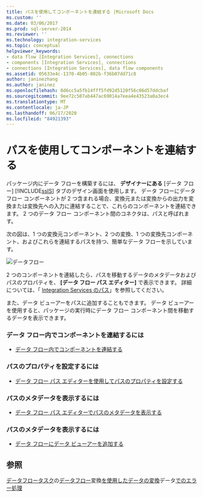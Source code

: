 ```yaml
---
title: パスを使用してコンポーネントを連結する |Microsoft Docs
ms.custom: ''
ms.date: 03/06/2017
ms.prod: sql-server-2014
ms.reviewer: ''
ms.technology: integration-services
ms.topic: conceptual
helpviewer_keywords:
- data flow [Integration Services], connections
- components [Integration Services], connections
- connections [Integration Services], data flow components
ms.assetid: 05633e4c-1370-4b05-802b-f36b07dd71c8
author: janinezhang
ms.author: janinez
ms.openlocfilehash: 8d6cc5a5fb14fff5fd92d5120f56c06d57ddcbaf
ms.sourcegitcommit: 9ee72c507ab447ac69014a7eea4e43523a0a3ec4
ms.translationtype: MT
ms.contentlocale: ja-JP
ms.lasthandoff: 06/17/2020
ms.locfileid: "84921393"
---
```

# <a name="connect-components-with-paths"></a>パスを使用してコンポーネントを連結する
  パッケージ内にデータ フローを構築するには、 **デザイナーにある** [データ フロー] [!INCLUDE[ssIS](../includes/ssis-md.md)] タブのデザイン画面を使用します。 データ フローにデータ フロー コンポーネントが 2 つ含まれる場合、変換元または変換からの出力を変換または変換先への入力に連結することで、これらのコンポーネントを連結できます。 2 つのデータ フロー コンポーネント間のコネクタは、パスと呼ばれます。

 次の図は、1 つの変換元コンポーネント、2 つの変換、1 つの変換先コンポーネント、およびこれらを連結するパスを持つ、簡単なデータ フローを示しています。

 ![データフロー](media/mw-dts-08.gif "Data flow")

 2 つのコンポーネントを連結したら、パスを移動するデータのメタデータおよびパスのプロパティを、 **[データ フロー パス エディター]** で表示できます。 詳細については、「 [Integration Services のパス](data-flow/integration-services-paths.md)」を参照してください。

 また、データ ビューアーをパスに追加することもできます。 データ ビューアーを使用すると、パッケージの実行時にデータ フロー コンポーネント間を移動するデータを表示できます。

### <a name="to-connect-components-in-a-data-flow"></a>データ フロー内でコンポーネントを連結するには

-   [データ フロー内でコンポーネントを連結する](data-flow/connect-components-in-a-data-flow.md)

### <a name="to-set-path-properties"></a>パスのプロパティを設定するには

-   [データ フロー パス エディターを使用してパスのプロパティを設定する](../../2014/integration-services/set-the-properties-of-a-path-by-using-the-data-flow-path-editor.md)

### <a name="to-view-path-metadata"></a>パスのメタデータを表示するには

-   [データ フロー パス エディターでパスのメタデータを表示する](../../2014/integration-services/view-path-metadata-in-the-data-flow-path-editor.md)

### <a name="to-view-path-metadata"></a>パスのメタデータを表示するには

-   [データ フローにデータ ビューアーを追加する](../../2014/integration-services/add-a-data-viewer-to-a-data-flow.md)

## <a name="see-also"></a>参照
 [データフロータスク](control-flow/data-flow-task.md)の[データフロー](data-flow/data-flow.md)変換[を使用したデータの変換](data-flow/transformations/transform-data-with-transformations.md)データ[でのエラー処理](data-flow/error-handling-in-data.md)


